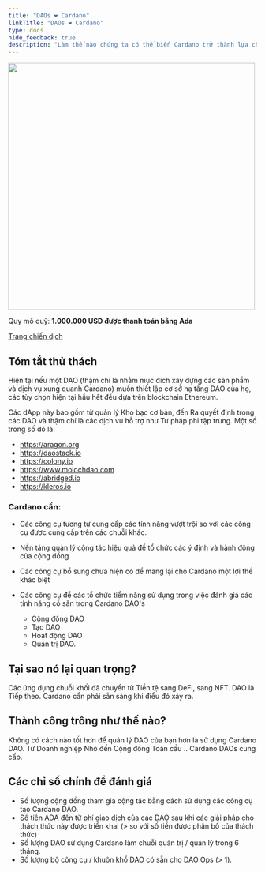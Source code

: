 ```yaml
---
title: "DAOs ❤ Cardano"
linkTitle: "DAOs ❤ Cardano"
type: docs
hide_feedback: true
description: "Làm thế nào chúng ta có thể biến Cardano trở thành lựa chọn hàng đầu để xây dựng các DAO? Chúng tôi có thể cung cấp những công cụ nào để tạo ra và hoạt động hiệu quả cho DAO?"
---
```


<img src="https://cardano.ideascale.com/community-library/accounts/93/936143/Public/07-DAOs-_3-Cardano-1000000-1ddda3.png" style="width:500px;height500px">

Quy mô quỹ: **1.000.000 USD được thanh toán bằng Ada**

[Trang chiến dịch](https://cardano.ideascale.com/c/campaigns/26594/about)

## Tóm tắt thử thách

Hiện tại nếu một DAO (thậm chí là nhằm mục đích xây dựng các sản phẩm và dịch vụ xung quanh Cardano) muốn thiết lập cơ sở hạ tầng DAO của họ, các tùy chọn hiện tại hầu hết đều dựa trên blockchain Ethereum.

Các dApp này bao gồm từ quản lý Kho bạc cơ bản, đến Ra quyết định trong các DAO và thậm chí là các dịch vụ hỗ trợ như Tư pháp phi tập trung. Một số trong số đó là:

- https://aragon.org
- https://daostack.io
- https://colony.io
- https://www.molochdao.com
- https://abridged.io
- https://kleros.io

### Cardano cần:

- Các công cụ tương tự cung cấp các tính năng vượt trội so với các công cụ được cung cấp trên các chuỗi khác.
- Nền tảng quản lý cộng tác hiệu quả để tổ chức các ý định và hành động của cộng đồng
- Các công cụ bổ sung chưa hiện có để mang lại cho Cardano một lợi thế khác biệt
- Các công cụ để các tổ chức tiềm năng sử dụng trong việc đánh giá các tính năng có sẵn trong Cardano DAO's

  - Cộng đồng DAO
  - Tạo DAO
  - Hoạt động DAO
  - Quản trị DAO.

## Tại sao nó lại quan trọng?

Các ứng dụng chuỗi khối đã chuyển từ Tiền tệ sang DeFi, sang NFT. DAO là Tiếp theo. Cardano cần phải sẵn sàng khi điều đó xảy ra.

## Thành công trông như thế nào?

Không có cách nào tốt hơn để quản lý DAO của bạn hơn là sử dụng Cardano DAO. Từ Doanh nghiệp Nhỏ đến Cộng đồng Toàn cầu .. Cardano DAOs cung cấp.

## Các chỉ số chính để đánh giá

- Số lượng cộng đồng tham gia cộng tác bằng cách sử dụng các công cụ tạo Cardano DAO.
- Số tiền ADA đến từ phí giao dịch của các DAO sau khi các giải pháp cho thách thức này được triển khai (&gt; so với số tiền được phân bổ của thách thức)
- Số lượng DAO sử dụng Cardano làm chuỗi quản trị / quản lý trong 6 tháng.
- Số lượng bộ công cụ / khuôn khổ DAO có sẵn cho DAO Ops (&gt; 1).
